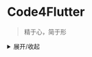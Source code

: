 # Code4Flutter

> 精于心，简于形
 
<details><summary>展开/收起</summary>
 <code>
  ```
     int[] myArray = new int[3];
        System.out.println("my array length: " + myArray.length);
        for (int i = 0; i < myArray.length; i++) {
            myArray[i] = i;
        }
 ```
 </code>
</details>

